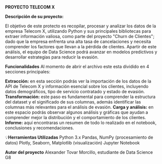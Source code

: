 **PROYECTO TELECOM X**

**Descripción de su proyecto:**

El objetivo de este protecto es recopilar, procesar y analizar los datos de la empresa Telecom X, utilizando Python y sus principales bibliotecas para extraer información valiosa, como parte del proyecto "Churn de Clientes"; dado que la empresa enfrenta una alta tasa de cancelaciones y necesita comprender los factores que llevan a la pérdida de clientes. Apartir de este análisis, el equipo de Data Science podrá avanzar en modelos predictivos y desarrollar estrategias para reducir la evasión.

**Funcionalidades**
Al momento de abrir el archivo este esta dividido en 4 secciones principales:

**Extracción:** en esta sección podrás ver la importación de los datos de la API de Telecom X y información esencial sobre los clientes, incluyendo datos demográficos, tipo de servicio contratado y estado de evasión.
**Transformación:** este paso es fundamental para comprender la estructura del dataset y el significado de sus columnas, además identificar las columnas más relevantes para el análisis de evasión.
**Carga y análisis:** en este espacio podrás observar algunos análisis y gráficas que ayudan a comprender mejor la distribución y el comportamiento de los clientes.
**Informe:** aquí encontraras un resumen de todo lo realizado en el notebook, conclusiones y recomendaciones.

💡**Herramientas Utilizadas**
Python 3.x
Pandas, NumPy (procesamiento de datos)
Plotly, Seaborn, Matplotlib (visualización)
Jupyter Notebook

**Autor del proyecto**
Alexander Tovar Morcillo, estudiante de Data Science G8
